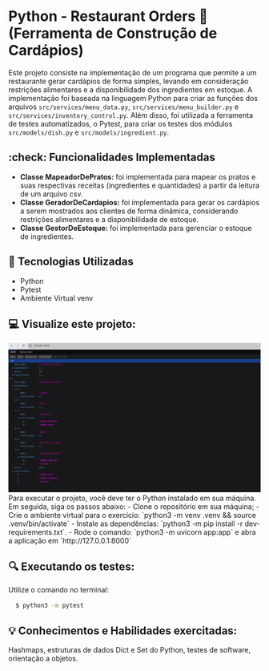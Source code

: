 # Python - Restaurant Orders 🍝 (Ferramenta de Construção de Cardápios)
Este projeto consiste na implementação de um programa que permite a um restaurante gerar cardápios de forma simples, levando em consideração restrições alimentares e a disponibilidade dos ingredientes em estoque. A implementação foi baseada na linguagem Python para criar as funções dos arquivos `src/services/menu_data.py`, `src/services/menu_builder.py` e `src/services/inventory_control.py`. Além disso, foi utilizada a ferramenta de testes automatizados, o Pytest, para criar os testes dos módulos `src/models/dish.py` e `src/models/ingredient.py`.

## :check: Funcionalidades Implementadas
- **Classe MapeadorDePratos:** foi implementada para mapear os pratos e suas respectivas receitas (ingredientes e quantidades) a partir da leitura de um arquivo csv.
- **Classe GeradorDeCardapios:** foi implementada para gerar os cardápios a serem mostrados aos clientes de forma dinâmica, considerando restrições alimentares e a disponibilidade de estoque.
- **Classe GestorDeEstoque:** foi implementada para gerenciar o estoque de ingredientes.

## :hammer: Tecnologias Utilizadas
- Python
- Pytest
- Ambiente Virtual venv

## :computer: Visualize este projeto:
<img src="./restaurant-orders.png">
Para executar o projeto, você deve ter o Python instalado em sua máquina. Em seguida, siga os passos abaixo:
- Clone o repositório em sua máquina;
- Crie o ambiente virtual para o exercício: `python3 -m venv .venv && source .venv/bin/activate`
- Instale as dependências: `python3 -m pip install -r dev-requirements.txt`.
- Rode o comando: `python3 -m uvicorn app:app` e abra a aplicação em `http://127.0.0.1:8000`

## :mag: Executando os testes:
Utilize o comando no terminal:
```bash
  $ python3 -m pytest
```

## :bulb: Conhecimentos e Habilidades exercitadas:
Hashmaps, estruturas de dados Dict e Set do Python, testes de software, orientação a objetos.